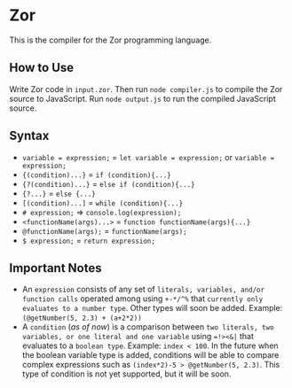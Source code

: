 # Zor
This is the compiler for the Zor programming language.
## How to Use
Write Zor code in `input.zor`. Then run `node compiler.js` to compile the Zor source to JavaScript. Run `node output.js` to run the compiled JavaScript source.
## Syntax
* `variable = expression;` = `let variable = expression;` or `variable = expression;`
* `{(condition)...}` = `if (condition){...}`
* `{?(condition)...}` = `else if (condition){...}`
* `{?...}` = `else {...}`
* `[(condition)...]` = `while (condition){...}`
* `# expression;` => `console.log(expression);`
* `<functionName(args)...>` = `function functionName(args){...}`
* `@functionName(args);` = `functionName(args);`
* `$ expression;` = `return expression;`
## Important Notes
* An `expression` consists of any set of `literals, variables, and/or function calls` operated among using `+-*/^%` that `currently only evaluates to a number type`. Other types will soon be added. Example: `(@getNumber(5, 2.3) + (a+2*2))`
* A `condition` (*as of now*) is a comparison between `two literals, two variables, or one literal and one variable` using `=!><&|` that evaluates to a `boolean type`. Example: `index < 100`. In the future when the boolean variable type is added, conditions will be able to compare complex expressions such as `(index*2)-5 > @getNumber(5, 2.3)`. This type of condition is not yet supported, but it will be soon.
